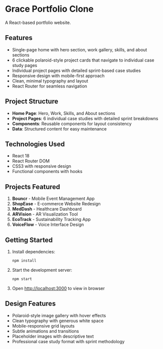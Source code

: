 # Grace Portfolio Clone

A React-based portfolio website.

## Features

- Single-page home with hero section, work gallery, skills, and about sections
- 6 clickable polaroid-style project cards that navigate to individual case study pages
- Individual project pages with detailed sprint-based case studies
- Responsive design with mobile-first approach
- Clean, minimal typography and layout
- React Router for seamless navigation

## Project Structure

- **Home Page**: Hero, Work, Skills, and About sections
- **Project Pages**: 6 individual case studies with detailed sprint breakdowns
- **Components**: Reusable components for layout consistency
- **Data**: Structured content for easy maintenance

## Technologies Used

- React 18
- React Router DOM
- CSS3 with responsive design
- Functional components with hooks

## Projects Featured

1. **Bouncr** - Mobile Event Management App
2. **ShopEase** - E-commerce Website Redesign
3. **MedDash** - Healthcare Dashboard
4. **ARVision** - AR Visualization Tool
5. **EcoTrack** - Sustainability Tracking App
6. **VoiceFlow** - Voice Interface Design

## Getting Started

1. Install dependencies:
   ```bash
   npm install
   ```

2. Start the development server:
   ```bash
   npm start
   ```

3. Open [http://localhost:3000](http://localhost:3000) to view in browser

## Design Features

- Polaroid-style image gallery with hover effects
- Clean typography with generous white space
- Mobile-responsive grid layouts
- Subtle animations and transitions
- Placeholder images with descriptive text
- Professional case study format with sprint methodology 
